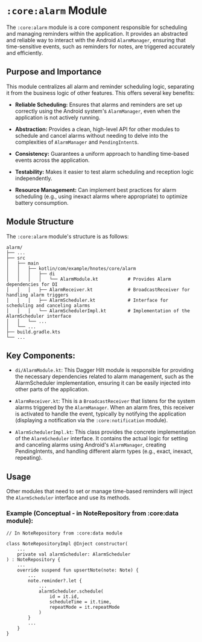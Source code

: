 # `:core:alarm` Module

The `:core:alarm` module is a core component responsible for scheduling and managing reminders
within the application. It provides an abstracted and reliable way to interact with the Android
`AlarmManager`, ensuring that time-sensitive events, such as reminders for notes, are triggered
accurately and efficiently.

## Purpose and Importance

This module centralizes all alarm and reminder scheduling logic, separating it from the business
logic of other features. This offers several key benefits:

- **Reliable Scheduling:** Ensures that alarms and reminders are set up correctly using the Android
  system's `AlarmManager`, even when the application is not actively running.

- **Abstraction:** Provides a clean, high-level API for other modules to schedule and cancel alarms
  without needing to delve into the complexities of `AlarmManager` and `PendingIntent`s.

- **Consistency:** Guarantees a uniform approach to handling time-based events across the
  application.

- **Testability:** Makes it easier to test alarm scheduling and reception logic independently.

- **Resource Management:** Can implement best practices for alarm scheduling (e.g., using inexact
  alarms where appropriate) to optimize battery consumption.

## Module Structure

The `:core:alarm` module's structure is as follows:

```
alarm/
├── ...
├── src
│   ├── main
│   │   ├── kotlin/com/example/hnotes/core/alarm
│   │   │   ├── di
│   │   │   │   └── AlarmModule.kt           # Provides Alarm dependencies for DI
│   │   │   ├── AlarmReceiver.kt             # BroadcastReceiver for handling alarm triggers
│   │   │   ├── AlarmScheduler.kt            # Interface for scheduling and canceling alarms
│   │   │   └── AlarmSchedulerImpl.kt        # Implementation of the AlarmScheduler interface
│   │   └── ...
│   └── ...
├── build.gradle.kts
└── ...
```

## Key Components:

- `di/AlarmModule.kt`: This Dagger Hilt module is responsible for providing the necessary
  dependencies related to alarm management, such as the AlarmScheduler implementation, ensuring it
  can be easily injected into other parts of the application.

- `AlarmReceiver.kt`: This is a `BroadcastReceiver` that listens for the system alarms triggered by
  the `AlarmManager`. When an alarm fires, this receiver is activated to handle the event, typically
  by notifying the application (displaying a notification via the `:core:notification` module).

- `AlarmSchedulerImpl.kt`: This class provides the concrete implementation of the `AlarmScheduler`
  interface. It contains the actual logic for setting and canceling alarms using Android's
  `AlarmManager`, creating PendingIntents, and handling different alarm types (e.g., exact, inexact,
  repeating).

## Usage

Other modules that need to set or manage time-based reminders will inject the `AlarmScheduler`
interface and use its methods.

### Example (Conceptual - in NoteRepository from :core:data module):

```
// In NoteRepository from :core:data module

class NoteRepositoryImpl @Inject constructor(
    ...
    private val alarmScheduler: AlarmScheduler
) : NoteRepository {
    ...
    override suspend fun upsertNote(note: Note) {
        ...
        note.reminder?.let {
            ...
            alarmScheduler.schedule(
                id = it.id,
                scheduleTime = it.time,
                repeatMode = it.repeatMode
            )
        }
        ...
    }
}
```